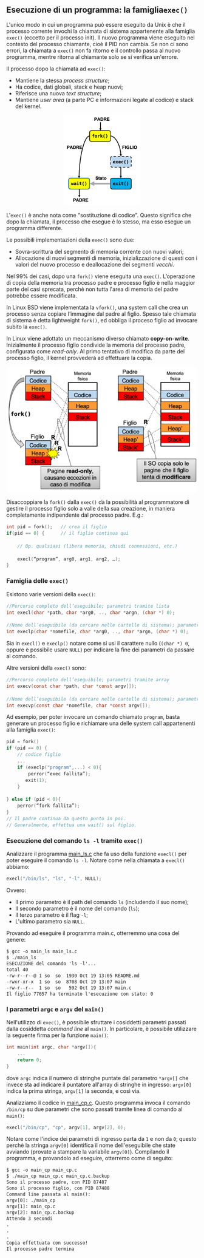 ## Esecuzione di un programma: la famiglia``exec()``

L'unico modo in cui un programma può essere eseguito da Unix è che il processo corrente invochi la chiamata di sistema appartenente alla famiglia ``exec()`` (eccetto per il processo init). Il nuovo programma viene eseguito nel contesto del processo chiamante, cioè il PID non cambia. Se non ci sono errori, la chiamata a ``exec()`` non fa ritorno e il controllo passa al nuovo programma, mentre ritorna al chiamante solo se si verifica un'errore.

Il processo dopo la chiamata ad ``exec()``:

- Mantiene la stessa *process structure*;
- Ha codice, dati globali, stack e heap nuovi;
- Riferisce una nuova *text structure*;
- Mantiene *user area* (a parte PC e informazioni legate al codice) e stack del kernel.

<p align="center">
<img src="../images/fork_exec_wait_exit.png" width="200" > 
</p>


L'``exec()`` è anche nota come "sostituzione di codice". Questo significa che dopo la chiamata, il processo che esegue è lo stesso, ma esso esegue un programma differente.

Le possibili implementazioni della ``exec()`` sono due:

- Sovra-scrittura del segmento di memoria corrente con nuovi valori;
- Allocazione di nuovi segmenti di memoria, inizializzazione di questi con i valori del nuovo processo e deallocazione dei segmenti *vecchi*.

Nel 99% dei casi, dopo una ``fork()`` viene eseguita una ``exec()``. L’operazione di copia della memoria tra processo padre e processo figlio è nella maggior parte dei casi sprecata, perchè non tutta l'area di memoria del padre potrebbe essere modificata.

In Linux BSD viene implementata la ``vfork()``, una system call che crea un processo senza copiare l’immagine dal padre al figlio. Spesso tale chiamata di sistema è detta lightweight ``fork()``, ed obbliga il proceso figlio ad invocare subito la ``exec()``.

In Linux viene adottato un meccanismo diverso chiamato **copy-on-write**. Inizialmente il processo figlio condivide la memoria del processo padre, configurata come *read-only*. Al primo tentativo di modifica da parte del processo figlio, il kernel provvederà ad effettuare la copia.

<p align="center">
<img src="../images/copy-on-write.png" width="500" > 
</p>

Disaccoppiare la ``fork()`` dalla ``exec()`` dà la possibilità al programmatore di gestire il processo figlio solo a valle della sua creazione, in maniera completamente indipendente dal processo padre. E.g.:

```c
int pid = fork();	// crea il figlio
if(pid == 0) {		// il figlio continua qui

	// Op. qualsiasi (libera memoria, chiudi connessioni, etc.)
	
	execl(“program”, arg0, arg1, arg2, …);
}
```


### Famiglia delle ``exec()``

Esistono varie versioni della ``exec()``:

```c
//Percorso completo dell’eseguibile; parametri tramite lista
int execl(char *path, char *arg0, .., char *argn, (char *) 0);

//Nome dell’eseguibile (da cercare nelle cartelle di sistema); parametri tramite lista
int execlp(char *nomefile, char *arg0, .., char *argn, (char *) 0);
```

Sia in ``execl()`` e ``execlp()`` notare come si usi il carattere nullo (``(char *) 0``, oppure è possibile usare ``NULL``) per indicare la fine dei parametri da passare al comando.

Altre versioni della ``exec()`` sono:

```c
//Percorso completo dell’eseguibile; parametri tramite array
int execv(const char *path, char *const argv[]);

//Nome dell’eseguibile (da cercare nelle cartelle di sistema); parametri tramite array
int execvp(const char *nomefile, char *const argv[]);
```

Ad esempio, per poter invocare un comando chiamato ``program``, basta generare un processo figlio e richiamare una delle system call appartenenti alla famiglia ``exec()``:

```c
pid = fork()
if (pid == 0) {
	// codice figlio
	...
	if (execlp("program",...) < 0){
   		perror(“exec fallita”);
	   exit(1);
	}

} else if (pid < 0){
	perror(“fork fallita”);
}
// Il padre continua da questo punto in poi.
// Generalmente, effettua una wait() sul figlio.
```

### Esecuzione del comando ``ls -l`` tramite ``exec()``

Analizzare il programma [main_ls.c](main_ls.c) che fa uso della funzione ``execl()`` per poter eseguire il comando ``ls -l``. Notare come nella chiamata a ``execl()`` abbiamo: 

```c
execl("/bin/ls", "ls", "-l", NULL);
```
Ovvero:

- Il primo parametro è il path del comando ``ls`` (includendo il suo nome);
- Il secondo parametro è il nome del comando (``ls``);
- Il terzo parametro è il flag ``-l``;
- L'ultimo parametro sia ``NULL``.



Provando ad eseguire il programma main.c, otterremmo una cosa del genere:

```console
$ gcc -o main_ls main_ls.c
$ ./main_ls
ESECUZIONE del comando 'ls -l'...
total 40
-rw-r--r--@ 1 so  so  1930 Oct 19 13:05 README.md
-rwxr-xr-x  1 so  so  8708 Oct 19 13:07 main
-rw-r--r--  1 so  so   592 Oct 19 13:07 main.c
Il figlio 77657 ha terminato l'esecuzione con stato: 0
```

### I parametri ``argc`` e ``argv`` del ``main()``

Nell'utilizzo di ``exec()``, è possibile sfruttare i cosiddetti parametri passati dalla cosiddetta *command line* al ``main()``. In particolare, è possibile utilizzare la seguente firma per la funzione ``main()``:

```c
int main(int argc, char *argv[]){
	...
	return 0;
}
```

dove ``argc`` indica il numero di stringhe puntate dal parametro ``*argv[]`` che invece sta ad indicare il puntatore all'array di stringhe in ingresso: ``argv[0]`` indica la prima stringa, ``argv[1]`` la seconda, e così via.

Analizziamo il codice in [main_cp.c](main_cp.c). Questo programma invoca il comando ``/bin/cp`` su due parametri che sono passati tramite linea di comando al ``main()``:

```c
execl("/bin/cp", "cp", argv[1], argv[2], 0);
```

Notare come l'indice dei parametri di ingresso parta da ``1`` e non da ``0``; questo perchè la stringa ``argv[0]`` identifica il nome dell'eseguibile che state avviando (provate a stampare la variabile ``argv[0]``).
Compilando il programma, e provandolo ad eseguire, otterremo come di seguito:

```console
$ gcc -o main_cp main_cp.c
$ ./main_cp main_cp.c main_cp.c.backup
Sono il processo padre, con PID 87487
Sono il processo figlio, con PID 87488
Command line passata al main():
argv[0]: ./main_cp
argv[1]: main_cp.c
argv[2]: main_cp.c.backup
Attendo 3 secondi
.
.
.
Copia effettuata con successo!
Il processo padre termina
```







